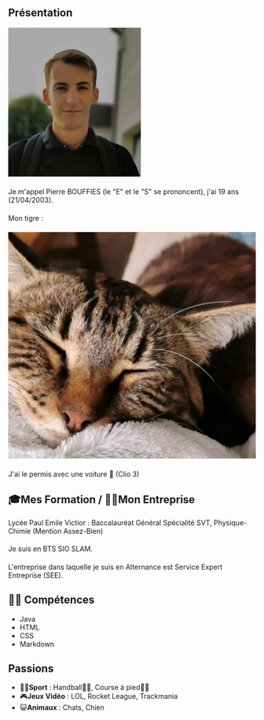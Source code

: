 ## Présentation
![image](PhotoID.jpg)
####
Je m'appel Pierre BOUFFIES (le "E" et le "S" se prononcent), j'ai 19 ans (21/04/2003).
####
Mon tigre :
####
![image](chat1.jpg)
####
J'ai le permis avec une voiture 🚗 (Clio 3) 

## 🎓Mes Formation / 👨‍⚖️Mon Entreprise
Lycée Paul Emile Victior : Baccalauréat Général Spécialité SVT, Physique-Chimie (Mention Assez-Bien)
####
Je suis en BTS SIO SLAM.
####
L'entreprise dans laquelle je suis en Alternance est Service Expert Entreprise (SEE).

## 👨‍💻 Compétences
- Java
- HTML
- CSS
- Markdown

## Passions
- 🚴‍♂️**Sport** : Handball🤾‍♀️, Course à pied🏃‍♂️
- 🎮**Jeux Vidéo** : LOL, Rocket League, Trackmania
- 😺**Animaux** : Chats, Chien

